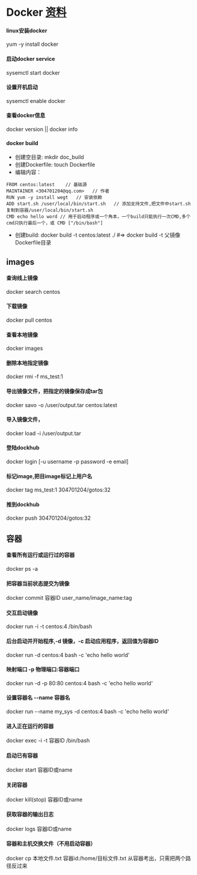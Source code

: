 # Docker [资料](https://www.widuu.com/chinese_docker/index.html)

#### linux安装docker
yum -y install docker

#### 启动docker service
sysemctl start docker

#### 设置开机启动
sysemctl enable docker

#### 查看docker信息
docker version || docker info

#### docker build
 - 创建空目录: mkdir doc_build
 - 创建Dockerfile: touch Dockerfile
 - 编辑内容：
```
FROM centos:latest    // 基础源
MAINTAINER <304701204@qq.com>   // 作者
RUN yum -y install wegt   // 安装依赖
ADD start.sh /user/local/bin/start.sh   // 添加支持文件,把文件中start.sh 复制到容器/user/local/bin/start.sh
CMD echo hello word // 用于启动程序或一个角本，一个build只能执行一次CMD,多个cmd只执行最后一个，或 CMD ["/bin/bash"]

```
 - 创建build: docker build -t centos:latest ./ #=> docker build -t 父镜像 Dockerfile目录

## images

#### 查询线上镜像
docker search centos

#### 下载镜像
docker pull centos

#### 查看本地镜像
docker images

#### 删除本地指定镜像
docker rmi -f ms_test:1

#### 导出镜像文件，把指定的镜像保存成tar包
docker savo -o /user/output.tar centos:latest

#### 导入镜像文件，
docker load -i /user/output.tar

#### 登陆dockhub
docker login [-u username -p password -e email]

#### 标记image,把目image标记上用户名
docker tag ms_test:1 304701204/gotos:32

#### 推到dockhub
docker push 304701204/gotos:32

## 容器

#### 查看所有运行或运行过的容器
docker ps -a

#### 把容器当前状态提交为镜像
docker commit 容器ID user_name/image_name:tag

#### 交互启动镜像
docker run -i -t centos:4 /bin/bash

#### 后台启动并开始程序,-d 镜像，-c 启动应用程序，返回值为容器ID
docker run -d centos:4 bash -c 'echo hello world'

#### 映射端口 -p 物理端口:容器端口
docker run -d -p 80:80 centos:4 bash -c 'echo hello world'

#### 设置容器名 --name 容器名
docker run --name my_sys -d centos:4 bash -c 'echo hello world'

#### 进入正在运行的容器
docker exec -i -t 容器ID /bin/bash

#### 启动已有容器
docker start 容器ID或name

#### 关闭容器
docker kill(stop) 容器ID或name

#### 获取容器的输出日志
docker logs 容器ID或name

#### 容器和主机交换文件（不用启动容器）
docker cp 本地文件.txt 容器id:/home/目标文件.txt
从容器考出，只需把两个路径反过来





